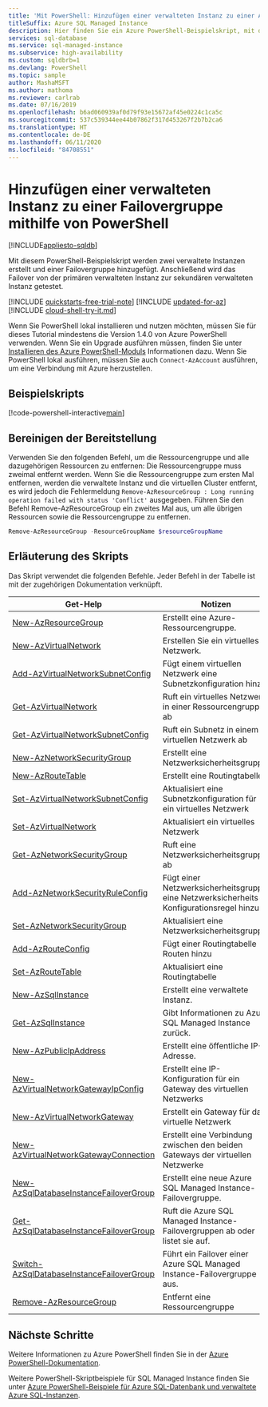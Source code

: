 ```yaml
---
title: 'Mit PowerShell: Hinzufügen einer verwalteten Instanz zu einer Autofailover-Gruppe'
titleSuffix: Azure SQL Managed Instance
description: Hier finden Sie ein Azure PowerShell-Beispielskript, mit dem Sie eine verwaltete Instanz erstellen, die Instanz einer Autofailover-Gruppe hinzufügen und das Failover testen können.
services: sql-database
ms.service: sql-managed-instance
ms.subservice: high-availability
ms.custom: sqldbrb=1
ms.devlang: PowerShell
ms.topic: sample
author: MashaMSFT
ms.author: mathoma
ms.reviewer: carlrab
ms.date: 07/16/2019
ms.openlocfilehash: b6ad060939af0d79f93e15672af45e0224c1ca5c
ms.sourcegitcommit: 537c539344ee44b07862f317d453267f2b7b2ca6
ms.translationtype: HT
ms.contentlocale: de-DE
ms.lasthandoff: 06/11/2020
ms.locfileid: "84708551"
---
```

# <a name="use-powershell-to-add-a-managed-instance-to-a-failover-group"></a>Hinzufügen einer verwalteten Instanz zu einer Failovergruppe mithilfe von PowerShell 

[!INCLUDE[appliesto-sqldb](../../includes/appliesto-sqlmi.md)]

Mit diesem PowerShell-Beispielskript werden zwei verwaltete Instanzen erstellt und einer Failovergruppe hinzugefügt. Anschließend wird das Failover von der primären verwalteten Instanz zur sekundären verwalteten Instanz getestet. 

[!INCLUDE [quickstarts-free-trial-note](../../../../includes/quickstarts-free-trial-note.md)]
[!INCLUDE [updated-for-az](../../../../includes/updated-for-az.md)]
[!INCLUDE [cloud-shell-try-it.md](../../../../includes/cloud-shell-try-it.md)]

Wenn Sie PowerShell lokal installieren und nutzen möchten, müssen Sie für dieses Tutorial mindestens die Version 1.4.0 von Azure PowerShell verwenden. Wenn Sie ein Upgrade ausführen müssen, finden Sie unter [Installieren des Azure PowerShell-Moduls](/powershell/azure/install-az-ps) Informationen dazu. Wenn Sie PowerShell lokal ausführen, müssen Sie auch `Connect-AzAccount` ausführen, um eine Verbindung mit Azure herzustellen.

## <a name="sample-scripts"></a>Beispielskripts

[!code-powershell-interactive[main](../../../../powershell_scripts/sql-database/failover-groups/add-managed-instance-to-failover-group-az-ps.ps1 "Add managed instance to a failover group")]

## <a name="clean-up-deployment"></a>Bereinigen der Bereitstellung

Verwenden Sie den folgenden Befehl, um die Ressourcengruppe und alle dazugehörigen Ressourcen zu entfernen: Die Ressourcengruppe muss zweimal entfernt werden. Wenn Sie die Ressourcengruppe zum ersten Mal entfernen, werden die verwaltete Instanz und die virtuellen Cluster entfernt, es wird jedoch die Fehlermeldung `Remove-AzResourceGroup : Long running operation failed with status 'Conflict'` ausgegeben. Führen Sie den Befehl Remove-AzResourceGroup ein zweites Mal aus, um alle übrigen Ressourcen sowie die Ressourcengruppe zu entfernen.

```powershell
Remove-AzResourceGroup -ResourceGroupName $resourceGroupName
```

## <a name="script-explanation"></a>Erläuterung des Skripts

Das Skript verwendet die folgenden Befehle. Jeder Befehl in der Tabelle ist mit der zugehörigen Dokumentation verknüpft.

| Get-Help | Notizen |
|---|---|
| [New-AzResourceGroup](/powershell/module/az.resources/new-azresourcegroup) | Erstellt eine Azure-Ressourcengruppe.  |
| [New-AzVirtualNetwork](/powershell/module/az.network/new-azvirtualnetwork) | Erstellen Sie ein virtuelles Netzwerk.  |
| [Add-AzVirtualNetworkSubnetConfig](/powershell/module/az.network/add-azvirtualnetworksubnetconfig) | Fügt einem virtuellen Netzwerk eine Subnetzkonfiguration hinzu | 
| [Get-AzVirtualNetwork](/powershell/module/az.network/get-azvirtualnetwork) | Ruft ein virtuelles Netzwerk in einer Ressourcengruppe ab | 
| [Get-AzVirtualNetworkSubnetConfig](/powershell/module/az.network/get-azvirtualnetworksubnetconfig) | Ruft ein Subnetz in einem virtuellen Netzwerk ab | 
| [New-AzNetworkSecurityGroup](/powershell/module/az.network/new-aznetworksecuritygroup) | Erstellt eine Netzwerksicherheitsgruppe. | 
| [New-AzRouteTable](/powershell/module/az.network/new-azroutetable) | Erstellt eine Routingtabelle |
| [Set-AzVirtualNetworkSubnetConfig](/powershell/module/az.network/set-azvirtualnetworksubnetconfig) | Aktualisiert eine Subnetzkonfiguration für ein virtuelles Netzwerk  |
| [Set-AzVirtualNetwork](/powershell/module/az.network/set-azvirtualnetwork) | Aktualisiert ein virtuelles Netzwerk  |
| [Get-AzNetworkSecurityGroup](/powershell/module/az.network/get-aznetworksecuritygroup) | Ruft eine Netzwerksicherheitsgruppe ab |
| [Add-AzNetworkSecurityRuleConfig](/powershell/module/az.network/add-aznetworksecurityruleconfig)| Fügt einer Netzwerksicherheitsgruppe eine Netzwerksicherheits-Konfigurationsregel hinzu |
| [Set-AzNetworkSecurityGroup](/powershell/module/az.network/set-aznetworksecuritygroup) | Aktualisiert eine Netzwerksicherheitsgruppe  | 
| [Add-AzRouteConfig](/powershell/module/az.network/add-azrouteconfig) | Fügt einer Routingtabelle Routen hinzu |
| [Set-AzRouteTable](/powershell/module/az.network/set-azroutetable) | Aktualisiert eine Routingtabelle  |
| [New-AzSqlInstance](/powershell/module/az.sql/new-azsqlinstance) | Erstellt eine verwaltete Instanz.  |
| [Get-AzSqlInstance](/powershell/module/az.sql/get-azsqlinstance)| Gibt Informationen zu Azure SQL Managed Instance zurück. |
| [New-AzPublicIpAddress](/powershell/module/az.network/new-azpublicipaddress) | Erstellt eine öffentliche IP-Adresse.  | 
| [New-AzVirtualNetworkGatewayIpConfig](/powershell/module/az.network/new-azvirtualnetworkgatewayipconfig) | Erstellt eine IP-Konfiguration für ein Gateway des virtuellen Netzwerks |
| [New-AzVirtualNetworkGateway](/powershell/module/az.network/new-azvirtualnetworkgateway) | Erstellt ein Gateway für das virtuelle Netzwerk |
| [New-AzVirtualNetworkGatewayConnection](/powershell/module/az.network/new-azvirtualnetworkgatewayconnection) | Erstellt eine Verbindung zwischen den beiden Gateways der virtuellen Netzwerke   |
| [New-AzSqlDatabaseInstanceFailoverGroup](/powershell/module/az.sql/new-azsqldatabaseinstancefailovergroup)| Erstellt eine neue Azure SQL Managed Instance-Failovergruppe.  |
| [Get-AzSqlDatabaseInstanceFailoverGroup](/powershell/module/az.sql/get-azsqldatabaseinstancefailovergroup) | Ruft die Azure SQL Managed Instance-Failovergruppen ab oder listet sie auf.| 
| [Switch-AzSqlDatabaseInstanceFailoverGroup](/powershell/module/az.sql/switch-azsqldatabaseinstancefailovergroup) | Führt ein Failover einer Azure SQL Managed Instance-Failovergruppe aus. | 
| [Remove-AzResourceGroup](/powershell/module/az.resources/remove-azresourcegroup) | Entfernt eine Ressourcengruppe | 

## <a name="next-steps"></a>Nächste Schritte

Weitere Informationen zu Azure PowerShell finden Sie in der [Azure PowerShell-Dokumentation](/powershell/azure/overview).

Weitere PowerShell-Skriptbeispiele für SQL Managed Instance finden Sie unter [Azure PowerShell-Beispiele für Azure SQL-Datenbank und verwaltete Azure SQL-Instanzen](../../database/powershell-script-content-guide.md).
